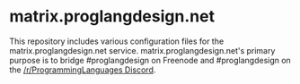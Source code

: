 # matrix.proglangdesign.net

This repository includes various configuration files for the matrix.proglangdesign.net service.
matrix.proglangdesign.net's primary purpose is to bridge #proglangdesign on Freenode and #proglangdesign on the [/r/ProgrammingLanguages Discord](https://discord.gg/4Kjt3ZE).

